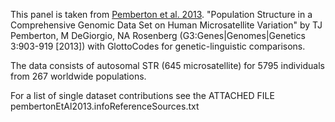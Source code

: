 This panel is taken from [Pemberton et al. 2013](https://doi.org/10.1534/g3.113.005728).
"Population Structure in a Comprehensive Genomic Data Set on Human Microsatellite Variation" by TJ Pemberton, M DeGiorgio, NA Rosenberg (G3:Genes|Genomes|Genetics 3:903-919 [2013]) with GlottoCodes for genetic-linguistic comparisons.

The data consists of autosomal STR (645 microsatellite) for 5795 individuals from 267 worldwide populations.

For a list of single dataset contributions see the ATTACHED FILE pembertonEtAl2013.infoReferenceSources.txt
